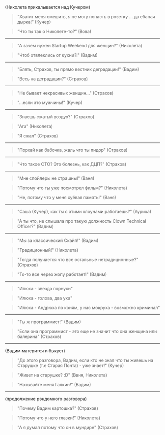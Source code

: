 (Николета прикалывается над Кучером)

> “Хватит меня смешить, я не могу попасть в розетку ... да ебаная дырка!” (Кучер)

> “Что ты так о Николете-то?” (Вова)

---

> "А зачем нужен Startup Weekend для женщин?" (Николета)

> "Чтоб отвлеклись от кухни?!" (Вадим)

---

> "Блять, Страхов, ты прямо вестник деградации!" (Вадим)

> "Весь на деградации?" (Страхов)

---

> "Не бывает некрасивых женщин..." (Страхов)

> "...если это мужчины!" (Кучер)

---

> "Знаешь сжатый воздух?" (Страхов)

> "Ага" (Николета)

> "Я сжал" (Страхов)

---

> "Порхай как бабочка, жаль что ты пидор" (Страхов)

---

> "Что такое CTO? Это болезнь, как ДЦП?" (Страхов)

---

> "Мне спойлеры не страшны!" (Ваня)

> "Потому что ты уже посмотрел фильм?" (Николета)

> "Не, потому что у меня хуёвая память!" (Ваня)

---

> "Саша (Кучер), как ты с этими клоунами работаешь?" (Аурика)

> "А ты что, не слышала про такую должность Clown Technical Officer?" (Вадим)

---

> "Мы за классический Скайп!" (Вадим)

> "Традиционный!" (Николета)

> "Тогда получается что все остальные нетрадиционные?" (Страхов)

> "То-то все через жопу работает!" (Вадим)

---

> "Илюха - звезда порнухи"

> "Илюха - голова, два уха"

> "Илюха - Андрюха по коням, у нас мокруха - возможно криминал"

---

> "Ты ж программист!" (Вадим)

> "Если она программист - это еще не значит что она женщина или балерина" (Страхов)

---
(Вадим матерится и быкует)

> "До этого разговора, Вадим, если кто не знал что ты живешь на Старушке (т.е Старая Почта) - уже знает!" (Кучер)

> "Живет на старушке? :D" (Ваня, Николета)

> "Называйте меня Галкин!" (Вадим)

---
(продолжение рэндомного разговора)

> "Почему Вадим картошка?" (Страхов)

> "Потому что у него глазки!" (Николета)

> "А я думал потому что он в мундире" (Страхов)
